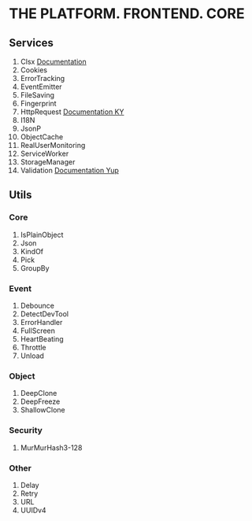 # THE PLATFORM. FRONTEND. CORE

## Services

1. Clsx [Documentation](https://github.com/lukeed/clsx)
2. Cookies
3. ErrorTracking
4. EventEmitter
5. FileSaving
6. Fingerprint
7. HttpRequest [Documentation KY](https://github.com/sindresorhus/ky)
8. I18N
9. JsonP
10. ObjectCache
11. RealUserMonitoring
12. ServiceWorker
13. StorageManager
14. Validation [Documentation Yup](https://github.com/jquense/yup)

## Utils

### Core

1. IsPlainObject
2. Json
3. KindOf
4. Pick
5. GroupBy

### Event

1. Debounce
2. DetectDevTool
3. ErrorHandler
4. FullScreen
5. HeartBeating
6. Throttle
7. Unload

### Object

1. DeepClone
2. DeepFreeze
3. ShallowClone

### Security

1. MurMurHash3-128

### Other

1. Delay
2. Retry
3. URL
4. UUIDv4
